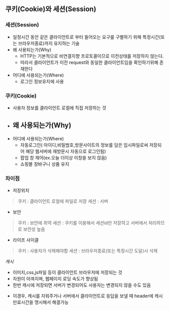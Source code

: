 ## 쿠키(Cookie)와 세션(Session)
### 세션(Session)
+ 일정시간 동안 같은 클라이언트로 부터 들어오는 요구를 구별하기 위해 특정시간(또는 브라우저종료)까지 유지하는 기술
+ 왜 사용되는가(Why)
  - HTTP는 기본적으로 비연결지향 프로토콜이므로 이전상태를 저장하지 않는다.
  - 따라서 클라이언트가 이전 request와 동일한 클라이언트임을 확인하기위해 존재한다
+ 어디에 사용되는가(Where)
  - 로그인 정보유지에 사용
### 쿠키(Cookie)
+ 사용자 정보를 클라이언트 로컬에 직접 저장하는 것
+ 왜 사용되는가(Why)
  - 
+ 어디에 사용되는가(Where)
  - 자동로그인( 아이디,비밀벉호,방문사이트의 정보를 담은 임시파일로써 저장되어 해당 웹서버에 재방문시 자동으로 로그인됨)
  - 팝업 창 제어(ex.오늘 더이상 이창을 보지 않음)
  - 쇼핑몰 장바구니 상품 유지

### 차이점
+ 저장위치
> 쿠키 : 클라이언트 로컬에 파일로 저장 
> 세션 : 서버
+ 보안
> 쿠키 : 보안에 취약 
> 세션 : 쿠키를 이용해서 세션id만 저장하고 서버에서 처리하므로 보안성 높음
+ 라이프 사이클
> 쿠키 : 사용자가 삭제해야함 
> 세션 : 브라우저종료(또는 특정시간 도달)시 삭제

*캐시*
+ 이미지,css,js파일 등이 클라이언트 브라우저에 저장되는 것
+ 자원이 아껴지며, 웹페이지 로딩 속도가 향상됨
+ 한번 캐시에 저장되면 서버가 변경되어도 사용자는 변경되지 않을 수도 있음
 - 이경우, 캐시를 지워주거나 서버에서 클라이언트로 응답을 보낼 때 header에 캐시 만료시간을 명시해서 해결가능
